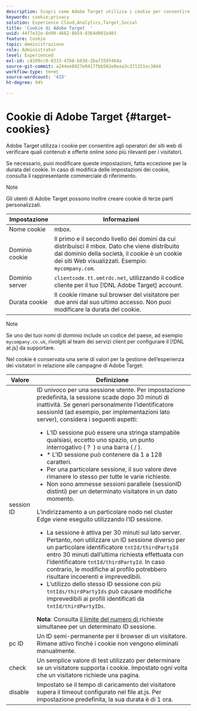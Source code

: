 ```yaml
---
description: Scopri come Adobe Target utilizza i cookie per consentire agli operatori dei siti web di verificare quali contenuti e offerte online sono più rilevanti per i visitatori.
keywords: cookie;privacy
solution: Experience Cloud,Analytics,Target,Social
title: 'Cookie di Adobe Target  '
uuid: 44f7e32e-8d99-4682-8b54-8364d001b403
feature: Cookie
topic: Amministrazione
role: Administrator
level: Experienced
exl-id: c4399cc0-8333-47b8-b830-2ba7359f464a
source-git-commit: a244ee8927e0417fbb502e8eaa3c371151ec3044
workflow-type: tm+mt
source-wordcount: '433'
ht-degree: 94%

---
```


# Cookie di Adobe Target {#target-cookies}

Adobe Target utilizza i cookie per consentire agli operatori dei siti web di verificare quali contenuti e offerte online sono più rilevanti per i visitatori.

Se necessario, puoi modificare queste impostazioni, fatta eccezione per la durata del cookie. In caso di modifica delle impostazioni dei cookie, consulta il rappresentante commerciale di riferimento.

>[!NOTE]
>
>Gli utenti di Adobe Target possono inoltre creare cookie di terze parti personalizzati.

| Impostazione | Informazioni |
| --- | --- |
| Nome cookie | mbox. |
| Dominio cookie | Il primo e il secondo livello dei domini da cui distribuisci il mbox. Dato che viene distribuito dal dominio della società, il cookie è un cookie dei siti Web visualizzati. Esempio: `mycompany.com`. |
| Dominio server | `clientcode.tt.omtrdc.net`, utilizzando il codice cliente per il tuo [!DNL Adobe Target] account. |
| Durata cookie | Il cookie rimane sul browser del visitatore per due anni dal suo ultimo accesso. Non puoi modificare la durata del cookie. |



>[!NOTE]
>
>Se uno dei tuoi nomi di dominio include un codice del paese, ad esempio `mycompany.co.uk`, rivolgiti al team dei servizi client per configurare il [!DNL at.js] da supportare.

Nel cookie è conservata una serie di valori per la gestione dell’esperienza dei visitatori in relazione alle campagne di Adobe Target:

| Valore | Definizione |
| --- | --- |
| session ID | ID univoco per una sessione utente. Per impostazione predefinita, la sessione scade dopo 30 minuti di inattività. Se generi personalmente l’identificatore sessionId (ad esempio, per implementazioni lato server), considera i seguenti aspetti:<ul><li>L’ID sessione può essere una stringa stampabile qualsiasi, eccetto uno spazio, un punto interrogativo ( ?  ) o una barra ( / ).</li><li>* L’ID sessione può contenere da 1 a 128 caratteri.</li><li>Per una particolare sessione, il suo valore deve rimanere lo stesso per tutte le varie richieste.</li><li>Non sono ammesse sessioni parallele (sessionID distinti) per un determinato visitatore in un dato momento.</li></ul>L’indirizzamento a un particolare nodo nel cluster Edge viene eseguito utilizzando l’ID sessione.<ul><li>La sessione è attiva per 30 minuti sul lato server. Pertanto, non utilizzare un ID sessione diverso per un particolare identificatore `tntId/thirdPartyId` entro 30 minuti dall’ultima richiesta effettuata con l’identificatore `tntId/thirdPartyId`. In caso contrario, le modifiche al profilo potrebbero risultare incoerenti e imprevedibili.</li><li>L’utilizzo dello stesso ID sessione con più `tntIds/thirdPartyIds` può causare modifiche imprevedibili ai profili identificati da `tntId/thirdPartyIDs`.</li></ul>**Nota**: Consulta  [il limite del numero di ](https://experienceleague.adobe.com/docs/target/using/troubleshoot/target-limits.html?lang=en#content-delivery) richieste simultanee per un determinato ID sessione. |
| pc ID | Un ID semi-permanente per il browser di un visitatore. Rimane attivo finché i cookie non vengono eliminati manualmente. |
| check | Un semplice valore di test utilizzato per determinare se un visitatore supporta i cookie. Impostato ogni volta che un visitatore richiede una pagina. |
| disable | Impostato se il tempo di caricamento del visitatore supera il timeout configurato nel file at.js. Per impostazione predefinita, la sua durata è di 1 ora. |


